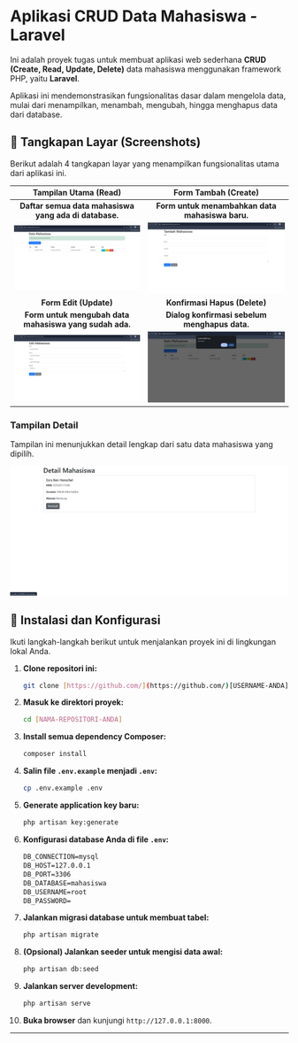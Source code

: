 # Aplikasi CRUD Data Mahasiswa - Laravel

Ini adalah proyek tugas untuk membuat aplikasi web sederhana **CRUD (Create, Read, Update, Delete)** data mahasiswa menggunakan framework PHP, yaitu **Laravel**.

Aplikasi ini mendemonstrasikan fungsionalitas dasar dalam mengelola data, mulai dari menampilkan, menambah, mengubah, hingga menghapus data dari database.

## 📸 Tangkapan Layar (Screenshots)

Berikut adalah 4 tangkapan layar yang menampilkan fungsionalitas utama dari aplikasi ini.

| Tampilan Utama (Read) | Form Tambah (Create) |
| :----------------------------------------------------------: | :----------------------------------------------------------: |
| **Daftar semua data mahasiswa yang ada di database.** | **Form untuk menambahkan data mahasiswa baru.** |
| ![Tampilan Utama Daftar Mahasiswa](screenshots/dashboard.png) | ![Form Tambah Data Mahasiswa](screenshots/create.png) |
| **Form Edit (Update)** | **Konfirmasi Hapus (Delete)** |
| **Form untuk mengubah data mahasiswa yang sudah ada.** | **Dialog konfirmasi sebelum menghapus data.** |
| ![Form Edit Data Mahasiswa](screenshots/update.png) | ![Konfirmasi Hapus](screenshots/delete.png) |

### Tampilan Detail

Tampilan ini menunjukkan detail lengkap dari satu data mahasiswa yang dipilih.

![Tampilan Detail Mahasiswa](screenshots/detail.png)

## 🚀 Instalasi dan Konfigurasi

Ikuti langkah-langkah berikut untuk menjalankan proyek ini di lingkungan lokal Anda.

1.  **Clone repositori ini:**
    ```bash
    git clone [https://github.com/](https://github.com/)[USERNAME-ANDA]/[NAMA-REPOSITORI-ANDA].git
    ```

2.  **Masuk ke direktori proyek:**
    ```bash
    cd [NAMA-REPOSITORI-ANDA]
    ```

3.  **Install semua dependency Composer:**
    ```bash
    composer install
    ```

4.  **Salin file `.env.example` menjadi `.env`:**
    ```bash
    cp .env.example .env
    ```

5.  **Generate application key baru:**
    ```bash
    php artisan key:generate
    ```

6.  **Konfigurasi database Anda di file `.env`:**
    ```
    DB_CONNECTION=mysql
    DB_HOST=127.0.0.1
    DB_PORT=3306
    DB_DATABASE=mahasiswa
    DB_USERNAME=root
    DB_PASSWORD=
    ```

7.  **Jalankan migrasi database untuk membuat tabel:**
    ```bash
    php artisan migrate
    ```

8.  **(Opsional) Jalankan seeder untuk mengisi data awal:**
    ```bash
    php artisan db:seed
    ```

9.  **Jalankan server development:**
    ```bash
    php artisan serve
    ```

10. **Buka browser** dan kunjungi `http://127.0.0.1:8000`.

---
